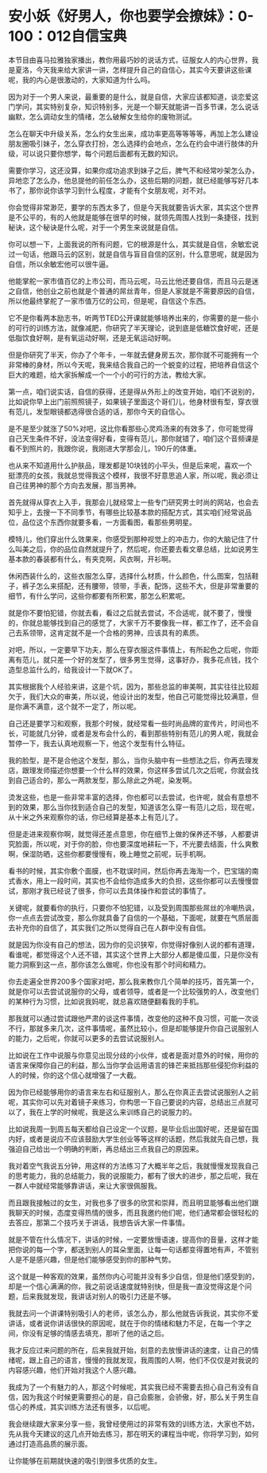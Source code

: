 # 安小妖《好男人，你也要学会撩妹》：0-100：012自信宝典

本节目由喜马拉雅独家播出，教你用最巧妙的说话方式，征服女人的内心世界，我是夏洛，今天我来给大家讲一讲，怎样提升自己的自信心，其实今天要讲这些课呢，我的内心是很激动的，大家知道为什么吗。

因为对于一个男人来说，最重要的是什么，就是自信，大家应该都知道，谈恋爱这门学问，其实特别复杂，知识特别多，光是一个聊天就能讲一百多节课，怎么说话幽默，怎么调动女生的情绪，怎么破解女生给你的废物测试。

怎么在聊天中升级关系，怎么约女生出来，成功率更高等等等等，再加上怎么建设朋友圈吸引妹子，怎么穿衣打扮，怎么选择约会地点，怎么在约会中进行肢体的升级，可以说只要你想学，每个问题后面都有无数的知识。

需要你学习，这还没算，如果你成功追求到妹子之后，脾气不和经常吵架怎么办，异地恋了怎么办，他总提他的前任怎么办，这些后期的问题，就已经能够写好几本书了，那你说你该学习到什么程度，才能有个女朋友呢，对不对。

你会觉得非常渺茫，要学的东西太多了，但是今天我就要告诉大家，其实这个世界是不公平的，有的人他就是能够在很早的时候，就领先周围人找到一条捷径，找到秘诀，这个秘诀是什么呢，对于一个男生来说就是自信。

你可以想一下，上面我说的所有问题，它的根源是什么，其实就是自信，余敏宏说过一句话，他跟马云的区别，就是自信与盲目自信的区别，什么意思呢，就是因为自信，所以余敏宏他可以很牛逼。

他能掌舵一家市值百亿的上市公司，而马云呢，马云比他还要自信，而且马云是迷之自信，他创业之前也就是个普通的屌丝青年，但是人家就是不需要原因的自信，所以他最终掌舵了一家市值万亿的公司，但是呢，自信这个东西。

它不是你看两本励志书，听两节TED公开课就能够培养出来的，你需要的是一些小的可行的训练方法，就像减肥，你研究了半天理论，说到底是低糖饮食好呢，还是低脂饮食好啊，是有氧运动好啊，还是无氧运动好啊。

但是你研究了半天，你办了个年卡，一年就去健身房五次，那你就不可能拥有一个非常棒的身材，所以今天呢，我来结合我自己的一个蜕变的过程，把培养自信这个巨大的难题，给大家拆解成一个一个小的可行的方法，教给大家。

第一点，咱们说实话，自信的获得，还是得从外形上的改变开始，咱们不说别的，比如说你早上出门前照照镜子，如果镜子里面这个哥们儿，他身材很有型，穿衣很有范儿，发型眼镜都选得很合适的话，那你今天的自信心。

是不是至少就涨了50%对吧，这比你看那些心灵鸡汤来的有效多了，你可能觉得自己天生条件不好，没法变得好看，变得有范儿，那你就错了，咱们这个音频课是看不到照片的，我跟你说，我刚进大学那会儿，190斤的体重。

也从来不知道用什么护肤品，理发都是10块钱的小平头，但是后来呢，喜欢一个挺漂亮的女孩，我就总觉得我这个模样，我很不好意思追人家，所以呢，我必须让自己往男神的那个方向去发展，那当男神。

首先就得从穿衣上入手，我那会儿就经常上一些专门研究男士时尚的网站，也会去知乎上，去搜一下不同季节，有哪些比较基本款的搭配方式，其实咱们经常说品位，品位这个东西你就要多看，一方面看图，看那些男明星。

模特儿，他们穿出什么效果来，你感受到那种视觉上的冲击力，你的大脑记住了什么叫美之后，你的品位自然就提升了，然后呢，你还要去看文章总结，比如说男生基本款的春装都有什么，有夹克啊，风衣啊，开衫啊。

休闲西装什么的，这些衣服怎么穿，选择什么材质，什么颜色，什么图案，包括鞋子，裤子怎么来搭配，还有腰带，领带，手表，配饰，这些不大，但是非常重要的细节，有什么学问，这些你都要有所积累，那怎么积累呢。

就是你不要怕犯错，你就去看，看过之后就去尝试，不合适呢，就不要了，慢慢的，你就总能够找到自己的感觉了，大家千万不要像我一样，都工作了，还不会自己去系领带，这肯定就不是一个合格的男神，应该具有的素质。

对吧，所以，一定要早下功夫，那么在穿衣服这件事情上，有所起色之后呢，你距离有范儿，就只差一个好的发型了，很多男生觉得，这事好办，我多花点钱，找个造型总监什么的，给我设计一下就OK了。

其实根据我个人经验来讲，这是个坑，因为，那些总监的审美啊，其实往往比较超欠于，我们大众的审美，所以说，他设计出的发型，他自己可能觉得比较满意，但是你满不满意，这个就不一定了，所以呢。

自己还是要学习和观察，我那个时候，就经常看一些时尚品牌的宣传片，时间也不长，可能就几分钟，或者是发布会什么的，看到那些特别有范儿的男人呢，我就会暂停一下，我去认真地观察一下，他这个发型有什么特征。

我的脸型，是不是合他这个发型，那么，当你头脑中有一些想法之后，你再去理发店，跟理发师描述你想要一个什么样的效果，你这样多尝试几次之后呢，你就会找到自己适合的，那么一两款发型，那么除此之外呢，染发啊。

烫发这些，也是一些非常丰富的选择，你也都可以去尝试，也许呢，就会有意想不到的效果，那么当你找到适合自己的发型，知道该怎么穿一有范儿之后，现在呢，从十米之外来观察你的话，你已经算是基本上有范儿了。

但是走进来观察你啊，就觉得还差点意思，你在细节上做的保养还不够，人都要讲究脸面，所以呢，对于你的脸，你也要深度地耕耘一下，不光要去结面，什么爽敷啊，保湿防晒，这些你都要慢慢有，晚上睡觉之前呢，玩手机啊。

看书的时候，其实你敷个面膜，也不耽误时间，然后你再去海淘一个，巴宝瑞的南式香水，用上一段时间，其实也不会给你造成多大的负担，这些你都可以去慢慢尝试，那刚才我已经说了很多，你可以去具体操作和尝试的事情了。

关键呢，就要看你的执行，只要你不怕犯错，以及受到周围那些屌丝的冷嘲热讽，你一点点去尝试改变，那么你就具备了自信的一个基础，下面呢，就要在气质层面去补充你的自信了，其实我们之所以觉得自己在人群中没有自信。

就是因为你没有自己的想法，因为你的见识狭窄，你觉得好像别人说的都有道理，看谁呢，都觉得这个人还不错，其实这个世界上大部分人都是傻瓜蛋，只是你没有能力洞察到这一点，那你该怎么做呢，你也没有那个时间和精力。

你去走遍全世界200多个国家对吧，那么我来教你几个简单的技巧，首先第一个，就是你可以去尝试说服你的父母，或者领导，或者是一个比较强势的人，改变他们的某种行为习惯，比如说我妈呢，就总喜欢随便翻看我的手机。

那我就可以通过尝试跟他严肃的谈这件事情，改变他的这种不良习惯，可能一次谈不行，那就多来几次，这件事情呢，虽然比较小，但是却能够提升你自己说服别人的能力，之后呢，你就可以更多的去尝试说服别人。

比如说在工作中说服与你意见出现分歧的小伙伴，或者是面对意外的时候，用你的语言来保障你自己的利益，那么当你学会运用语言的锋芒来抵挡那些侵犯你利益的人的时候，你的这个信心就增强了一大截。

因为你已经能够用你的语言来左右和征服别人，那么在你真正去尝试说服别人之前呢，其实你可以先对着镜子来练习，你构思一下自己要说的内容，总结出三点就可以了，我在上学的时候呢，我是这么来训练自己的说服力的。

比如说我周一到周五每天都给自己设定一个议题，是毕业后出国好呢，还是留在国内好，或者是说应不应该鼓励大学生创业等等这样的话题，然后我就先自己想，我强迫自己给出一个明确的判断，再总结出三点我自己的原因来。

我对着空气我说五分钟，用这样的方法练习了大概半年之后，我就慢慢发现我自己的思考能力，我的总结能力，我的说服能力，都有了很大的进步，那之后呢，我在一群人中就经常能够靠讲话，来让大家很佩服我。

而且跟我接触过的女生，对我也多了很多的欣赏和崇拜，而且明显能够看出他们跟我聊天的时候，态度变得热情的很多，而且我邀约他们呢，他们通常都会很轻松的去答应，那第二个技巧关于讲话，我想告诉大家一件事情。

就是不管在什么情况下，讲话的时候，一定要放慢语速，提高你的音量，这样才能把你说的每一个字，都送到别人的耳朵里面，让每一句话都变得置地有声，不管别人是不是感兴趣，但是他们能够感受到你的那种气势。

这个就是一种客观的效果，虽然你内心可能并没有多少自信，但是他们感受到的，却是一个信心满满的你，我之前说话速度就特别快，但是我一直没觉得这是个问题，后来我就发现，我讲话对别人的吸引力还是不够。

我就去问一个讲课特别吸引人的老师，该怎么办，那么他就告诉我说，其实你不爱讲话，或者说你讲话很快的原因呢，就在于你的情绪和魅力不足，在每一个字之间，你没有足够的情感去填充，那听了他的话之后。

我才反应过来问题的所在，后来我就开始，刻意的去放慢讲话的速度，让自己的情绪呢，跟上自己的语言，慢慢的我就发现，我周围的人啊，他们不仅仅是对我说的内容感兴趣，他们开始对我这个人感兴趣。

我成为了一个有魅力的人，那这个时候呢，其实我已经不需要去担心自己有没有自信，因为我这个时候更需要担心的是，自己会膨胀，会骄傲，好，那么关于男生自信心的养成，其实训练方法还有很多，以后呢。

我会继续跟大家来分享一些，我曾经使用过的非常有效的训练方法，大家也不妨，先从我今天建议的这几点开始去练习，那在明天的课程当中呢，你将学习到，如何通过打造高品质的展示面。

让你能够在前期就快速的吸引到很多优质的女生。
